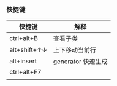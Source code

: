 ### 快捷键

| 快捷键       | 解释               |
| ------------ | ------------------ |
| ctrl+alt+B   | 查看子类           |
| alt+shift+↑↓ | 上下移动当前行     |
| alt+insert   | generator 快速生成 |
| ctrl+alt+F7             |                    |
|              |                    |
